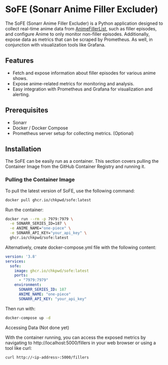 # SoFE (Sonarr Anime Filler Excluder)

The SoFE (Sonarr Anime Filler Excluder) is a Python application designed to collect real-time anime data from [AnimeFillerList](https://www.animefillerlist.com/), such as filler episodes, and configure Anime to only monitor non-filler episodes. Additionally, expose data as metrics that can be scraped by Prometheus. As well, in conjunction with visualization tools like Grafana.

## Features

- Fetch and expose information about filler episodes for various anime shows.
- Expose anime-related metrics for monitoring and analysis.
- Easy integration with Prometheus and Grafana for visualization and alerting.

## Prerequisites

- Sonarr
- Docker / Docker Compose
- Prometheus server setup for collecting metrics. (Optional)

## Installation

The SoFE can be easily run as a container. This section covers pulling the Container Image from the GitHub Container Registry and running it.

### Pulling the Container Image

To pull the latest version of SoFE, use the following command:
```sh
docker pull ghcr.io/chkpwd/sofe:latest
```
Run the container:
```sh
docker run --rm -p 7979:7979 \
  -e SONARR_SERIES_ID=187 \
  -e ANIME_NAME="one-piece" \
  -e SONARR_API_KEY="your_api_key" \
  ghcr.io/chkpwd/sofe:latest
```
Alternatively, create docker-compose.yml file with the following content:
```yaml
version: '3.8'
services:
  sofe:
    image: ghcr.io/chkpwd/sofe:latest
    ports:
      - "7979:7979"
    environment:
      SONARR_SERIES_ID: 187
      ANIME_NAME: "one-piece"
      SONARR_API_KEY: "your_api_key"
```
Then run with:
```sh
docker-compose up -d
```
Accessing Data (Not done yet)

With the container running, you can access the exposed metrics by navigating to http://localhost:5000/fillers in your web browser or using a tool like curl:
```sh
curl http://<ip-address>:5000/fillers
```
